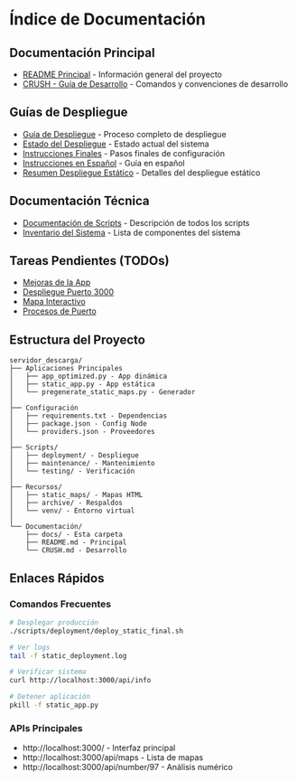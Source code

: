 # Índice de Documentación

## Documentación Principal
- [README Principal](../README.md) - Información general del proyecto
- [CRUSH - Guía de Desarrollo](../CRUSH.md) - Comandos y convenciones de desarrollo

## Guías de Despliegue
- [Guía de Despliegue](DEPLOYMENT_GUIDE.md) - Proceso completo de despliegue
- [Estado del Despliegue](DEPLOYMENT_STATUS.md) - Estado actual del sistema
- [Instrucciones Finales](FINAL_DEPLOYMENT_INSTRUCTIONS.md) - Pasos finales de configuración
- [Instrucciones en Español](INSTRUCCIONES_FINALES.md) - Guía en español
- [Resumen Despliegue Estático](STATIC_DEPLOYMENT_SUMMARY.md) - Detalles del despliegue estático

## Documentación Técnica
- [Documentación de Scripts](SCRIPTS_DOCUMENTATION.md) - Descripción de todos los scripts
- [Inventario del Sistema](INVENTORY.md) - Lista de componentes del sistema

## Tareas Pendientes (TODOs)
- [Mejoras de la App](TODO_deploy_app_improvements.md)
- [Despliegue Puerto 3000](TODO_deploy_port3000.md)
- [Mapa Interactivo](TODO_interactive_map.md)
- [Procesos de Puerto](TODO_kill_port_processes.md)

## Estructura del Proyecto

```
servidor_descarga/
├── Aplicaciones Principales
│   ├── app_optimized.py - App dinámica
│   ├── static_app.py - App estática
│   └── pregenerate_static_maps.py - Generador
│
├── Configuración
│   ├── requirements.txt - Dependencias
│   ├── package.json - Config Node
│   └── providers.json - Proveedores
│
├── Scripts/
│   ├── deployment/ - Despliegue
│   ├── maintenance/ - Mantenimiento
│   └── testing/ - Verificación
│
├── Recursos/
│   ├── static_maps/ - Mapas HTML
│   ├── archive/ - Respaldos
│   └── venv/ - Entorno virtual
│
└── Documentación/
    ├── docs/ - Esta carpeta
    ├── README.md - Principal
    └── CRUSH.md - Desarrollo
```

## Enlaces Rápidos

### Comandos Frecuentes
```bash
# Desplegar producción
./scripts/deployment/deploy_static_final.sh

# Ver logs
tail -f static_deployment.log

# Verificar sistema
curl http://localhost:3000/api/info

# Detener aplicación
pkill -f static_app.py
```

### APIs Principales
- http://localhost:3000/ - Interfaz principal
- http://localhost:3000/api/maps - Lista de mapas
- http://localhost:3000/api/number/97 - Análisis numérico